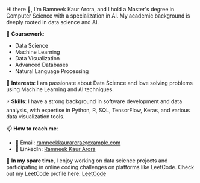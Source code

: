 Hi there 👋, I'm Ramneek Kaur Arora, and I hold a Master's degree in Computer Science with a specialization in AI. My academic background is deeply rooted in data science and AI.

📖 **Coursework**: 
- Data Science
- Machine Learning
- Data Visualization
- Advanced Databases
- Natural Language Processing

🔭 **Interests**: I am passionate about Data Science and love solving problems using Machine Learning and AI techniques.

⚡ **Skills**: I have a strong background in software development and data analysis, with expertise in Python, R, SQL, TensorFlow, Keras, and various data visualization tools.

📫 **How to reach me**:
- 📧 Email: ramneekkaurarora@example.com
- 🤝 LinkedIn: [Ramneek Kaur Arora](https://linkedin.com/in/ramneekkaurarora)

🌱 **In my spare time**, I enjoy working on data science projects and participating in online coding challenges on platforms like LeetCode. Check out my LeetCode profile here: [LeetCode](https://leetcode.com/u/Ramneek10/)
